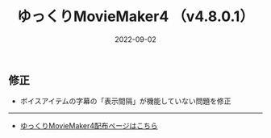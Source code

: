 ﻿---
title: ゆっくりMovieMaker4  （v4.8.0.1）
date: 2022-09-02
tags: [YMM4,お知らせ]
---
## 修正
- ボイスアイテムの字幕の「表示間隔」が機能していない問題を修正

---

- [ゆっくりMovieMaker4配布ページはこちら](../index.md)